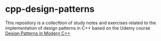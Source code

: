 # cpp-design-patterns

This repository is a collecttion of study notes and exercises related to the implementation of design patterns in C++ based on the Udemy course [Design Patterns in Modern C++](https://www.udemy.com/course/patterns-cplusplus/)
